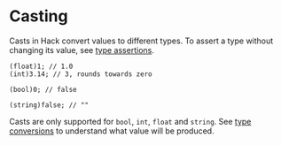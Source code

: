 # Casting

Casts in Hack convert values to different types. To assert a type
without changing its value, see [type assertions](/docs/hack/expressions-and-operators/type-assertions).

``` Hack
(float)1; // 1.0
(int)3.14; // 3, rounds towards zero

(bool)0; // false

(string)false; // ""
```

Casts are only supported for `bool`, `int`, `float` and `string`. See
[type conversions](/docs/hack/types/type-conversion) to understand what
value will be produced.
